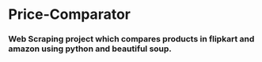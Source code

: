 # Price-Comparator
<h3>Web Scraping project which compares products in flipkart and amazon using python and beautiful soup.</h3>
